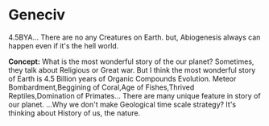 # Geneciv
4.5BYA...
There are no any Creatures on Earth.
but, Abiogenesis always can happen even if it's the hell world.

**Concept:**
What is the most wonderful story of the our planet?
Sometimes, they talk about Religious or Great  war.
But I think the most wonderful story of Earth is 4.5 Billion years of Organic Compounds Evolution.
Meteor Bombardment,Beggining of Coral,Age of Fishes,Thrived Reptiles,Domination of Primates...
There are many unique feature in story of our planet.
...Why we don't make Geological time scale strategy?
It's thinking about History of us, the nature.
